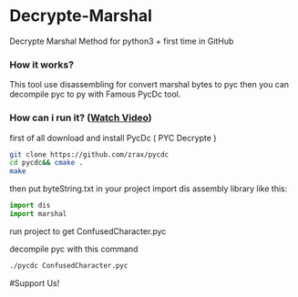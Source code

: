 # Decrypte-Marshal
Decrypte Marshal Method for python3 + first time in GitHub 

### How it works?

This tool use disassembling for convert marshal bytes to pyc
then you can decompile pyc to py with Famous PycDc tool.

### How can i run it? ([Watch Video]())

first of all download and install PycDc ( PYC Decrypte )

```bash
git clone https://github.com/zrax/pycdc
cd pycdc&& cmake .
make
```

then put byteString.txt in your project
import dis assembly library like this:
```python
import dis
import marshal
```
run project to get ConfusedCharacter.pyc

decompile pyc with this command

```bash
./pycdc ConfusedCharacter.pyc
```

#Support Us!
